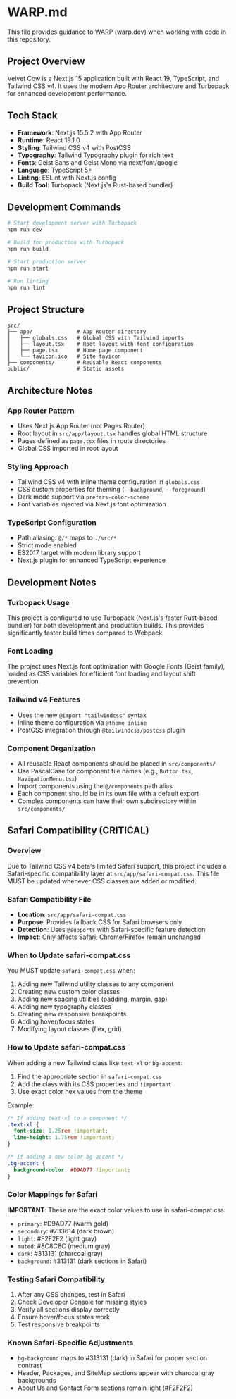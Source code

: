 # WARP.md

This file provides guidance to WARP (warp.dev) when working with code in this repository.

## Project Overview

Velvet Cow is a Next.js 15 application built with React 19, TypeScript, and Tailwind CSS v4. It uses the modern App Router architecture and Turbopack for enhanced development performance.

## Tech Stack

- **Framework**: Next.js 15.5.2 with App Router
- **Runtime**: React 19.1.0
- **Styling**: Tailwind CSS v4 with PostCSS
- **Typography**: Tailwind Typography plugin for rich text
- **Fonts**: Geist Sans and Geist Mono via next/font/google
- **Language**: TypeScript 5+
- **Linting**: ESLint with Next.js config
- **Build Tool**: Turbopack (Next.js's Rust-based bundler)

## Development Commands

```bash
# Start development server with Turbopack
npm run dev

# Build for production with Turbopack
npm run build

# Start production server
npm run start

# Run linting
npm run lint
```

## Project Structure

```
src/
├── app/              # App Router directory
│   ├── globals.css   # Global CSS with Tailwind imports
│   ├── layout.tsx    # Root layout with font configuration
│   ├── page.tsx      # Home page component
│   └── favicon.ico   # Site favicon
├── components/       # Reusable React components
public/               # Static assets
```

## Architecture Notes

### App Router Pattern
- Uses Next.js App Router (not Pages Router)
- Root layout in `src/app/layout.tsx` handles global HTML structure
- Pages defined as `page.tsx` files in route directories
- Global CSS imported in root layout

### Styling Approach
- Tailwind CSS v4 with inline theme configuration in `globals.css`
- CSS custom properties for theming (`--background`, `--foreground`)
- Dark mode support via `prefers-color-scheme`
- Font variables injected via Next.js font optimization

### TypeScript Configuration
- Path aliasing: `@/*` maps to `./src/*`
- Strict mode enabled
- ES2017 target with modern library support
- Next.js plugin for enhanced TypeScript experience

## Development Notes

### Turbopack Usage
This project is configured to use Turbopack (Next.js's faster Rust-based bundler) for both development and production builds. This provides significantly faster build times compared to Webpack.

### Font Loading
The project uses Next.js font optimization with Google Fonts (Geist family), loaded as CSS variables for efficient font loading and layout shift prevention.

### Tailwind v4 Features
- Uses the new `@import "tailwindcss"` syntax
- Inline theme configuration via `@theme inline`
- PostCSS integration through `@tailwindcss/postcss` plugin

### Component Organization
- All reusable React components should be placed in `src/components/`
- Use PascalCase for component file names (e.g., `Button.tsx`, `NavigationMenu.tsx`)
- Import components using the `@/components` path alias
- Each component should be in its own file with a default export
- Complex components can have their own subdirectory within `src/components/`

## Safari Compatibility (CRITICAL)

### Overview
Due to Tailwind CSS v4 beta's limited Safari support, this project includes a Safari-specific compatibility layer at `src/app/safari-compat.css`. This file MUST be updated whenever CSS classes are added or modified.

### Safari Compatibility File
- **Location**: `src/app/safari-compat.css`
- **Purpose**: Provides fallback CSS for Safari browsers only
- **Detection**: Uses `@supports` with Safari-specific feature detection
- **Impact**: Only affects Safari; Chrome/Firefox remain unchanged

### When to Update safari-compat.css

You MUST update `safari-compat.css` when:
1. Adding new Tailwind utility classes to any component
2. Creating new custom color classes
3. Adding new spacing utilities (padding, margin, gap)
4. Adding new typography classes
5. Creating new responsive breakpoints
6. Adding hover/focus states
7. Modifying layout classes (flex, grid)

### How to Update safari-compat.css

When adding a new Tailwind class like `text-xl` or `bg-accent`:

1. Find the appropriate section in `safari-compat.css`
2. Add the class with its CSS properties and `!important`
3. Use exact color hex values from the theme

Example:
```css
/* If adding text-xl to a component */
.text-xl { 
  font-size: 1.25rem !important; 
  line-height: 1.75rem !important; 
}

/* If adding a new color bg-accent */
.bg-accent { 
  background-color: #D9AD77 !important; 
}
```

### Color Mappings for Safari

**IMPORTANT**: These are the exact color values to use in safari-compat.css:
- `primary`: #D9AD77 (warm gold)
- `secondary`: #733614 (dark brown)
- `light`: #F2F2F2 (light gray)
- `muted`: #8C8C8C (medium gray)
- `dark`: #313131 (charcoal gray)
- `background`: #313131 (dark sections in Safari)

### Testing Safari Compatibility

1. After any CSS changes, test in Safari
2. Check Developer Console for missing styles
3. Verify all sections display correctly
4. Ensure hover/focus states work
5. Test responsive breakpoints

### Known Safari-Specific Adjustments

- `bg-background` maps to #313131 (dark) in Safari for proper section contrast
- Header, Packages, and SiteMap sections appear with charcoal gray backgrounds
- About Us and Contact Form sections remain light (#F2F2F2)
